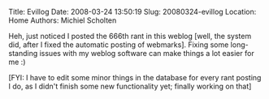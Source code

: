 Title: Evillog
Date: 2008-03-24 13:50:19
Slug: 20080324-evillog
Location: Home
Authors: Michiel Scholten

<p>Heh, just noticed I posted the 666th rant in this weblog [well, the system did, after I fixed the automatic posting of webmarks]. Fixing some long-standing issues with my weblog software can make things a lot easier for me :)</p>

<p>[FYI: I have to edit some minor things in the database for every rant posting I do, as I didn't finish some new functionality yet; finally working on that]</p>
